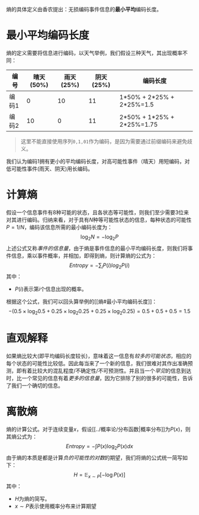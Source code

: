 熵的具体定义由香农提出：无损编码事件信息的**最小平均**编码长度。

# 最小平均编码长度
熵的定义需要将信息进行编码，以天气举例，我们假设三种天气，其出现概率不同：

| 编号  | 晴天(50%) | 雨天(25%) | 阴天(25%) | 编码长度 |
| ----- | --------- | --------- | --------- | -------- |
| 编码1 | 0         | 10         | 11        | 1\*50% + 2\*25% + 2\*25%=1.5        |
| 编码2 | 10        | 0         | 11         | 2\*50% + 1\*25% + 2\*25%=1.75         |

> 这里不能直接使用序列`0,1,01`作为编码，是因为需要通过前缀编码来避免歧义。

我们认为编码1拥有更小的平均编码长度，对高可能性事件（晴天）用短编码，对低可能性事件(雨天、阴天)用长编码。
# 计算熵
假设一个信息事件有8种可能的状态，且各状态等可能性，则我们至少需要3位来对其进行编码。归纳来看，对于具有$N$种等可能性状态的信息，每种状态的可能性$P = 1/N$，编码该信息所需的最小编码长度为：
$$
\log_2N= -\log_2P
$$
上述公式又称*事件的信息量*，由于熵是事件信息的最小平均编码长度，则我们将事件信息，乘以事件概率，并相加，即得到熵，则计算熵的公式为：
$$
Entropy = - \sum_i P(i) log_2 P(i)
$$
其中：
- $P(i)$表示第$i$个信息出现的概率。

根据这个公式，我们可以回头算举例的[[熵#最小平均编码长度]]：
$$
-(0.5 \times \log_2 0.5 + 0.25 \times \log_2 0.25 + 0.25 \times \log_2 0.25)
= 0.5 + 0.5 + 0.5 = 1.5
$$

# 直观解释
如果熵比较大(即平均编码长度较长)，意味着这一信息有*较多的可能状态*，相应的每个状态的可能性比较低。因此每当来了一个新的信息，我们很难对其作出准确预测，即有着比较大的混乱程度/不确定性/不可预测性。并且当一个*罕见*的信息到达时，比一个常见的信息有着*更多的信息量*，因为它排除了别的很多的可能性，告诉了我们一个确切的信息。


# 离散熵
熵的计算公式。对于连续变量$x$，假设[[../概率论/分布函数|概率分布]]为$P(x)$，则其熵公式为：
$$
Entropy = - \int P(x) \log_2 P(x) dx
$$
由于熵的本质是都是计算*负的可能性的对数*的期望，我们将熵的公式统一简写如下：
$$
H = \mathbb{E}_{x \sim P} [-\log P(x)]
$$
其中：
- $H$为熵的简写。
- $x \sim P$表示使用概率分布来计算期望